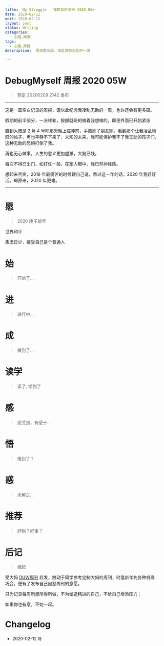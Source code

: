 ```yaml
---
title:  My Struggle - 我的自怼周报 2020 05w
date: 2020-02-12
edit: 2020-02-12
layout: post
status: Writing
categories:
  - 心路,周报
tags:
  - 心路,周报
description:  周结第五周，凌乱愤怒无助的一周

---
```


# DebugMyself 周报 2020 05W 
> 预定 20200209 2142 发布

-----------------------------------------

这是一篇空白记录的周报，谨以此纪念我凌乱无助的一周，也许还会有更多周。

假期的前半部分，一派祥和，按部就班的做着我想做的，即便外面已开始紧张

直到大概是 2 月 4 号吧那天晚上临睡前，手贱刷了朋友圈，看到那个让我凌乱愤怒的帖子，再也平静不下来了，未知的未来，我可能保护我不了我无助的孩子们，这种无助的恐惧打倒了我。

再也无心做事，人生的意义更加虚渺，大脑已残。

每次不得已出门，如打仗一般，在家人眼中，我已然神经质。

想起来苦笑，2019 年最痛苦的时候跟自己说，熬过这一年的话，2020 年我好好活。却原来，2020 年更难。

-----------------------------------------

# 愿
> 2020 庚子鼠年

世界和平

焦虑日少，接受自己是个普通人

# 始
> 开始了...


# 进
> 进行中...

# 成
> 做到了... 
  
# 读学
> 读了, 学到了

# 感
> 感受到，有感于...

# 悟
> 悟到了？

# 惑
> 未解之...

# 推荐
> 好物？好事？


# 后记
> 缘起

受大妈 [DUW周刊](https://du.101.camp/duw) 启发，触动于同学参考定制大妈的周刊，时逢新年扥各种机缘巧合，便有了发布自己自怼周刊的意愿。

只为记录每周所想所得所做，不为塑造精进的自己，不给自己增添压力；

如果你也有意，不妨一起。

# Changelog
- 2020-02-12 补
